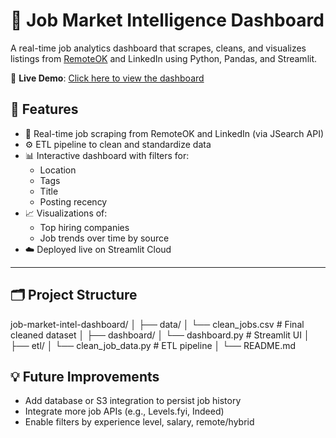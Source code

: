 # 💼 Job Market Intelligence Dashboard

A real-time job analytics dashboard that scrapes, cleans, and visualizes listings from [RemoteOK](https://remoteok.com) and LinkedIn using Python, Pandas, and Streamlit.

🚀 **Live Demo**: [Click here to view the dashboard](https://job-market--intel-dashboard-a8d4czahkjhipf8rirhqys.streamlit.app/)

## 📌 Features

- 🔄 Real-time job scraping from RemoteOK and LinkedIn (via JSearch API)
- ⚙️ ETL pipeline to clean and standardize data
- 📊 Interactive dashboard with filters for:
  - Location
  - Tags
  - Title
  - Posting recency
- 📈 Visualizations of:
  - Top hiring companies
  - Job trends over time by source
- ☁️ Deployed live on Streamlit Cloud

---

## 🗂️ Project Structure
job-market-intel-dashboard/
│
├── data/
│ └── clean_jobs.csv # Final cleaned dataset
│
├── dashboard/
│ └── dashboard.py # Streamlit UI
│
├── etl/
│ └── clean_job_data.py # ETL pipeline
│
└── README.md

## 💡 Future Improvements
- Add database or S3 integration to persist job history
- Integrate more job APIs (e.g., Levels.fyi, Indeed)
- Enable filters by experience level, salary, remote/hybrid

